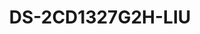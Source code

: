 ---
id: 18
title: "DS-2CD1327G2H-LIU"
slug: "DS-2CD1327G2H-LIU"
subTitle: "2 MP ColorVu Hybrid Turret Camera"
category: "networkcamera"
imgCard: "/src/assets/images/networkcamera/DS-2CD1327G2H-LIU/DS-2CD1327G2H-LIU-1.webp"
imgAlt: "DS-2CD1327G2H-LIU"
thumbnails: [
  "/src/assets/images/networkcamera/DS-2CD1327G2H-LIU/DS-2CD1327G2H-LIU-1.webp",
  "/src/assets/images/networkcamera/DS-2CD1327G2H-LIU/DS-2CD1327G2H-LIU-2.webp",
  "/src/assets/images/networkcamera/DS-2CD1327G2H-LIU/DS-2CD1327G2H-LIU-3.webp",
]
features: [
  "2 MP high-resolution imaging for vibrant color surveillance",
  "Smart Hybrid Light for extended low-light and long-range performance",
  "Human and vehicle detection for precise alerting",
  "Built-in microphone for high-quality real-time audio",
  "Supports up to 512 GB onboard storage (optional SD card)",
  "H.265+ compression and IP67-rated water/dust resistance"
]
rating: 5
reviewCount: 100
specifications: {
  Camera: {
    Image_Sensor: "1/2.8\" Progressive Scan CMOS",
    Max_Resolution: "1920 × 1080",
    Min_Illumination: "Color: 0.001 Lux @ (F1.0, AGC ON),0 Lux with light",
    Shutter_Time: "1/3 s to 1/100,000 s",
    Day_Night: "IR cut filter",
    Angle_Adjustment: "Pan: 0° to 360°,tilt: 0° to 75°,rotate: 0° to 360°"
  },
  Lens: {
    Lens_Type: "Fixed focal lens, 2.8 and 4 mm optional",
    Focal_Length_FOV: {
      "2.8 mm": "horizontal FOV 106°, vertical FOV 56°, diagonal FOV 129°",
      "4 mm": "horizontal FOV 88°, vertical FOV 47°, diagonal FOV 103°"
    },
    Lens_Mount: "M12",
    Iris_Type: "Fixed",
    Aperture: "F1.0"
  },
  Video: {
    Main_Stream: {
      "50_Hz": "25 fps (1920 × 1080, 1280 × 720)",
      "60_Hz": "30 fps (1920 × 1080, 1280 × 720)"
    },
    Sub_Stream: {
      "50_Hz": "25 fps (640 × 480, 640 × 360)",
      "60_Hz": "30 fps (640 × 480, 640 × 360)"
    },
    Video_Compression: {
      Main_Stream: "H.265+/H.265/H.264+/H.264",
      Sub_Stream: "H.265/H.264/MJPEG"
    },
    Video_Bit_Rate: "32 Kbps to 8 Mbps",
    H264_Type: "Baseline Profile,Main Profile,High Profile",
    H265_Type: "Main Profile",
    Bit_Rate_Control: "CBR,VBR",
    ROI: "1 fixed region for main stream"
  },
  Audio: {
    Audio_Type: "Mono sound",
    Audio_Compression: "G.711/G.722.1/G.726/MP2L2/PCM/AAC-LC",
    Audio_Bit_Rate: "64 Kbps (G.711)/16 Kbps (G.722.1)/16 Kbps (G.726)/32 to 160 Kbps (MP2L2)/16 to 64 Kbps (AAC-LC)",
    Audio_Sampling_Rate: "8 kHz/16 kHz",
    Environment_Noise_Filtering: "Yes"
  },
  Network: {
    Protocols: "TCP/IP, ICMP, DHCP, DNS, HTTP, RTP, RTSP, RTCP, NTP, IGMP, UDP, QoS, FTP, SMTP, UPnP",
    Simultaneous_Live_View: "Up to 6 channels",
    API: "Open Network Video Interface (Profile S, Profile T, Profile G (only -F model supports)),ISAPI,SDK",
    Security: "Password protection, complicated password, watermark, basic and digest authentication for HTTP, WSSE and digest authentication for Open Network Video Interface, security audit log, host authentication (MAC address)",
    User_Host: "Up to 32 users; 3 user levels: administrator, operator, and user",
    Client: "iVMS-4200,Hik-Connect",
    Web_Browser: "Plug-in required live view: IE 10, IE 11, Local service: Chrome 57.0+, Firefox 52.0+, Edge 89+"
  },
  Image: {
    Image_Settings: "Rotate mode,saturation,brightness,contrast,sharpness,gain,white balance,adjustable by client software or web browser",
    Day_Night_Switch: "Day,Night,Auto,Schedule",
    WDR: "Digital WDR",
    SNR: "≥ 52 dB",
    Image_Enhancement: "BLC,HLC,3D DNR",
    Privacy_Mask: "4 programmable polygon privacy masks"
  },
  General: {
    Power: "12 VDC ± 25%, 0.45 A, max. 5.4 W,Ø5.5 mm coaxial power plug,reverse polarity protection, PoE: IEEE 802.3af, Class 3, max. 6.5 W",
    Material: "Metal & Plastic",
    Dimension: "Ø110 mm × 93 mm (Ø4.33\" × 3.66\")",
    Package_Dimension: "150 mm × 150 mm × 141 mm (5.91\" × 5.91\" × 5.55\")",
    Weight: "Approx. 380 g (0.8 lb.)",
    With_Package_Weight: "Approx. 611 g (1.3 lb.)",
    Storage_Conditions: "-30 °C to 60 °C (-22 °F to 140 °F). Humidity 95% or less (non-condensing)",
    Startup_and_Operating_Conditions: "-30 °C to 60 °C (-22 °F to 140 °F). Humidity 95% or less (non-condensing)",
    Language: "English, Ukrainian",
    General_Function: "Heartbeat, anti-banding, mirror, password protection,password reset by email"
  }
}
---